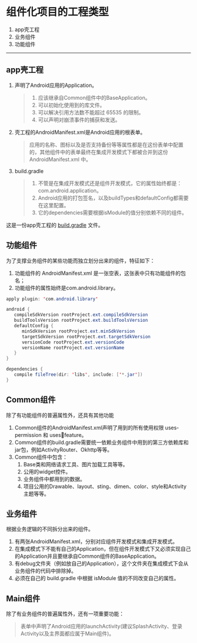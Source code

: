# 组件化项目的工程类型

1. app壳工程
2. 业务组件
3. 功能组件

***
## app壳工程
1. 声明了Android应用的Application。
   > 1. 应该继承自Common组件中的BaseApplication。
   > 2. 可以初始化使用到的库文件。
   > 3. 可以解决引用方法数不能超过 65535 的限制。
   > 4. 可以声明对崩溃事件的捕获和发送。
2. 壳工程的AndroidManifest.xml是Android应用的根表单。
   > 应用的名称、图标以及是否支持备份等等属性都是在这份表单中配置的，其他组件中的表单最终在集成开发模式下都被合并到这份AndroidManifest.xml 中。
3. build.gradle
   > 1. 不管是在集成开发模式还是组件开发模式，它的属性始终都是：com.android.application。
   > 2. Android应用的打包签名，以及buildTypes和defaultConfig都需要在这里配置。
   > 3. 它的dependencies需要根据isModule的值分别依赖不同的组件。

这是一份app壳工程的 [build.gradle](doc/app壳工程build文件.md) 文件。

## 功能组件
为了支撑业务组件的某些功能而独立划分出来的组件，特征如下：
1. 功能组件的 AndroidManifest.xml 是一张空表，这张表中只有功能组件的包名；
2. 功能组件的属性始终是com.android.library。
```java
apply plugin: 'com.android.library'

android {
   compileSdkVersion rootProject.ext.compileSdkVersion
   buildToolsVersion rootProject.ext.buildToolsVersion
   defaultConfig {
      minSdkVersion rootProject.ext.minSdkVersion
      targetSdkVersion rootProject.ext.targetSdkVersion
      versionCode rootProject.ext.versionCode
      versionName rootProject.ext.versionName
   }
}

dependencies {
   compile fileTree(dir: 'libs', include: ['*.jar'])
}
```

## Common组件
除了有功能组件的普遍属性外，还具有其他功能
1. Common组件的AndroidManifest.xml声明了用到的所有使用权限 uses-permission 和 usesfeature。
2. Common组件的build.gradle需要统一依赖业务组件中用到的第三方依赖库和jar包，例如ActivityRouter、Okhttp等等。
3. Common组件中包含：
   1. Base类和网络请求工具、图片加载工具等等。
   2. 公用的widget控件。
   3. 业务组件中都用到的数据。
   4. 项目公用的Drawable、layout、sting、dimen、color、style和Activity主题等等。

## 业务组件
根据业务逻辑的不同拆分出来的组件。
1. 有两张AndroidManifest.xml，分别对应组件开发模式和集成开发模式。
2. 在集成模式下不能有自己的Application，但在组件开发模式下又必须实现自己的Application并且要继承自Common组件的BaseApplication。
3. 有debug文件夹（例如放自己的Application），这个文件夹在集成模式下会从业务组件的代码中排除掉。
4. 必须在自己的 build.gradle 中根据 isModule 值的不同改变自己的属性。

## Main组件
除了有业务组件的普遍属性外，还有一项重要功能：
>表单中声明了Android应用的launchActivity(建议SplashActivity、登录Activity以及主界面都应属于Main组件)。



